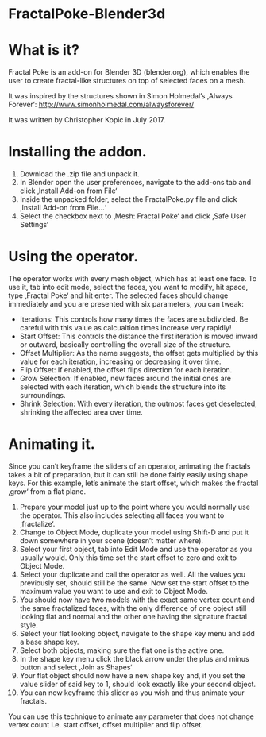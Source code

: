 # FractalPoke-Blender3d

# What is it?
Fractal Poke is an add-on for Blender 3D (blender.org), which enables the user to create fractal-like structures on top of selected faces on a mesh.

It was inspired by the structures shown in Simon Holmedal’s ‚Always Forever‘:
http://www.simonholmedal.com/alwaysforever/

It was written by Christopher Kopic in July 2017.

# Installing the addon.
1.	Download the .zip file and unpack it.
2.	In Blender open the user preferences, navigate to the add-ons tab and click ‚Install Add-on from File‘
3.	Inside the unpacked folder, select the FractalPoke.py file and click ‚Install Add-on from File…‘
4.	Select the checkbox next to ‚Mesh: Fractal Poke‘ and click ‚Safe User Settings‘

# Using the operator.
The operator works with every mesh object, which has at least one face. To use it, tab into edit mode, select the faces, you want to modify, hit space, type ‚Fractal Poke‘ and hit enter. The selected faces should change immediately and you are presented with six parameters, you can tweak:

-	Iterations: This controls how many times the faces are subdivided. Be careful with this value as calcualtion times increase very rapidly!
-	Start Offset: This controls the distance the first iteration is moved inward or outward, basically controlling the overall size of the structure.
-	Offset Multiplier: As the name suggests, the offset gets multiplied by this value for each iteration, increasing or decreasing it over time.
-	Flip Offset: If enabled, the offset flips direction for each iteration.
-	Grow Selection: If enabled, new faces around the initial ones are selected with each iteration, which blends the structure into its surroundings.
-	Shrink Selection: With every iteration, the outmost faces get deselected, shrinking the affected area over time.

# Animating it.
Since you can’t keyframe the sliders of an operator, animating the fractals takes a bit of preparation, but it can still be done fairly easily using shape keys. For this example, let’s animate the start offset, which makes the fractal ‚grow‘ from a flat plane.

1.	Prepare your model just up to the point where you would normally use the operator. This also includes selecting all faces you want to ‚fractalize‘.
2.	Change to Object Mode, duplicate your model using Shift-D and put it down somewhere in your scene (doesn’t matter where).
3.	Select your first object, tab into Edit Mode and use the operator as you usually would. Only this time set the start offset to zero and exit to Object Mode.
4.	Select your duplicate and call the operator as well. All the values you previously set, should still be the same. Now set the start offset to the maximum value you want to use and exit to Object Mode.
5.	You should now have two models with the exact same vertex count and the same fractalized faces, with the only difference of one object still looking flat and normal and the other one having the signature fractal style.
6.	Select your flat looking object, navigate to the shape key menu and add a base shape key.
7.	Select both objects, making sure the flat one is the active one.
8.	In the shape key menu click the black arrow under the plus and minus button and select ‚Join as Shapes‘
9.	Your flat object should now have a new shape key and, if you set the value slider of said key to 1, should look exactly like your second object.
10.	You can now keyframe this slider as you wish and thus animate your fractals.

You can use this technique to animate any parameter that does not change vertex count i.e. start offset, offset multiplier and flip offset.
